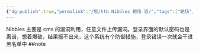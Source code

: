 ```yaml
---
{"dg-publish":true,"permalink":"/思/htb Nibbles 靶场 思/","tags":["靶场","hackthebox","渗透"]}
---
```



Nibbles 主要是 cms 的漏洞利用，任意文件上传漏洞。登录界面的默认密码也是离谱，想着爆破，结果报不出来，这个系统有个防御措施，登录错误一次就会干进黑名单中
##note

